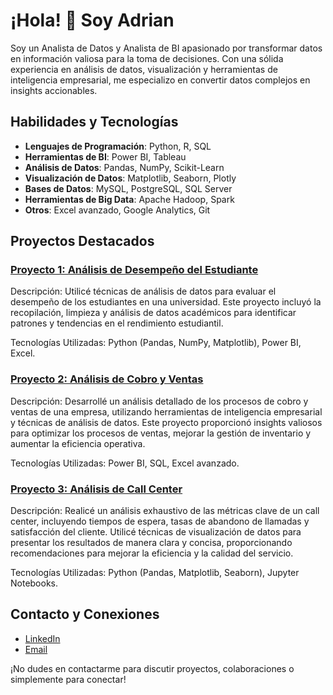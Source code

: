 # ¡Hola! 👋 Soy Adrian

Soy un Analista de Datos y Analista de BI apasionado por transformar datos en información valiosa para la toma de decisiones. Con una sólida experiencia en análisis de datos, visualización y herramientas de inteligencia empresarial, me especializo en convertir datos complejos en insights accionables.

## Habilidades y Tecnologías

- **Lenguajes de Programación**: Python, R, SQL
- **Herramientas de BI**: Power BI, Tableau
- **Análisis de Datos**: Pandas, NumPy, Scikit-Learn
- **Visualización de Datos**: Matplotlib, Seaborn, Plotly
- **Bases de Datos**: MySQL, PostgreSQL, SQL Server
- **Herramientas de Big Data**: Apache Hadoop, Spark
- **Otros**: Excel avanzado, Google Analytics, Git

## Proyectos Destacados

### [Proyecto 1: Análisis de Desempeño del Estudiante](https://github.com/aarm2905/Portafolio-Power-BI/tree/d91358b71d23f3983c8a80a7c2f21701d3c3a0df/Analisis%20de%20desempe%C3%B1o%20academico)
Descripción: Utilicé técnicas de análisis de datos para evaluar el desempeño de los estudiantes en una universidad. Este proyecto incluyó la recopilación, limpieza y análisis de datos académicos para identificar patrones y tendencias en el rendimiento estudiantil.

Tecnologías Utilizadas: Python (Pandas, NumPy, Matplotlib), Power BI, Excel.

### [Proyecto 2: Análisis de Cobro y Ventas](https://github.com/aarm2905/Portafolio-Power-BI/tree/d91358b71d23f3983c8a80a7c2f21701d3c3a0df/Analisis%20de%20Cobro%20y%20Ventas)
Descripción: Desarrollé un análisis detallado de los procesos de cobro y ventas de una empresa, utilizando herramientas de inteligencia empresarial y técnicas de análisis de datos. Este proyecto proporcionó insights valiosos para optimizar los procesos de ventas, mejorar la gestión de inventario y aumentar la eficiencia operativa.

Tecnologías Utilizadas: Power BI, SQL, Excel avanzado.


### [Proyecto 3: Análisis de Call Center](https://github.com/aarm2905/Portafolio-Power-BI/tree/d91358b71d23f3983c8a80a7c2f21701d3c3a0df/Analisis%20de%20Call%20Center)
Descripción: Realicé un análisis exhaustivo de las métricas clave de un call center, incluyendo tiempos de espera, tasas de abandono de llamadas y satisfacción del cliente. Utilicé técnicas de visualización de datos para presentar los resultados de manera clara y concisa, proporcionando recomendaciones para mejorar la eficiencia y la calidad del servicio.

Tecnologías Utilizadas: Python (Pandas, Matplotlib, Seaborn), Jupyter Notebooks.

## Contacto y Conexiones

- [LinkedIn](https://www.linkedin.com/in/aarm2905/)
- [Email](mailto:aarm2905@gmail.com)

¡No dudes en contactarme para discutir proyectos, colaboraciones o simplemente para conectar!

<!--
**aarm2905/aarm2905** is a ✨ _special_ ✨ repository because its `README.md` (this file) appears on your GitHub profile.

Here are some ideas to get you started:

- 🔭 I’m currently working on ...
- 🌱 I’m currently learning ...
- 👯 I’m looking to collaborate on ...
- 🤔 I’m looking for help with ...
- 💬 Ask me about ...
- 📫 How to reach me: ...
- 😄 Pronouns: ...
- ⚡ Fun fact: ...
-->
